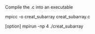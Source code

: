 Compile the .c into an executable

mpicc -o creat_subarray creat_subarray.c

[option]
mpirun -np 4 ./creat_subarray
